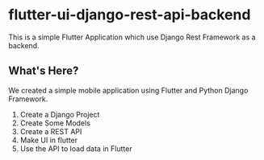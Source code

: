 # flutter-ui-django-rest-api-backend
This is a simple Flutter Application which use Django Rest Framework as a backend. 

## What's Here?
We created a simple mobile application using Flutter and Python Django Framework.
1. Create a Django Project
2. Create Some Models
3. Create a REST API
4. Make UI in flutter
5. Use the API to load data in Flutter
